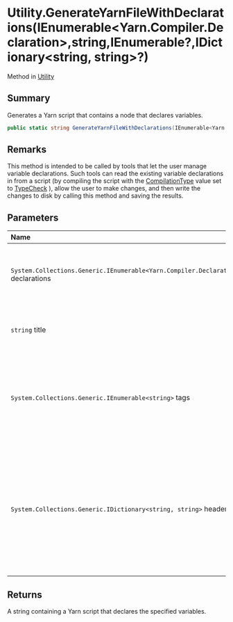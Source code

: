 # Utility.GenerateYarnFileWithDeclarations(IEnumerable<Yarn.Compiler.Declaration>,string,IEnumerable<string>?,IDictionary<string, string>?)

Method in [Utility](/docs/api/csharp/yarn.compiler.utility.md)

## Summary


Generates a Yarn script that contains a node that declares
variables.


```csharp
public static string GenerateYarnFileWithDeclarations(IEnumerable<Yarn.Compiler.Declaration> declarations, string title = "Program", IEnumerable<string>? tags = null, IDictionary<string, string>? headers = null)
```

## Remarks

This method is intended to be called by tools that let the
user manage variable declarations. Such tools can read the existing
variable declarations in from a script (by compiling the script with
the  <a href="yarn.compiler.compilationjob.compilationtype.md">CompilationType</a>  value set to   <a href="yarn.compiler.compilationjob.type.typecheck.md">TypeCheck</a> ), allow the user to
make changes, and then write the changes to disk by calling this
method and saving the results.

## Parameters

|Name|Description|
|:---|:---|
|`System.Collections.Generic.IEnumerable<Yarn.Compiler.Declaration>` declarations|The collection of  <a href="yarn.compiler.declaration.md">Declaration</a>  objects to include in the output.|
|`string` title|The title of the node that should be generated.|
|`System.Collections.Generic.IEnumerable<string>` tags|The collection of tags that should be generated for the node. If this is  `null` , no tags will be generated.|
|`System.Collections.Generic.IDictionary<string, string>` headers|The collection of additional headers that should be generated for the node. If this is  `null` , no additional headers will be generated.|

## Returns

A string containing a Yarn script that declares the
specified variables.


